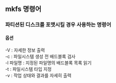 ## mkfs 명령어
### 파티션된 디스크를 포맷시킬 경우 사용하는 명령어
#### 옵션
-V : 자세한 정보 출력  
-c : 파일시스템 생성 전 배드블록 검사   
-l 파일명 : 지정된 파일명의 배드블록 목록 읽기  
-t : 파일시스템 타입 지정  
-v : 작업 상태와 결과를 자세히 출력  
